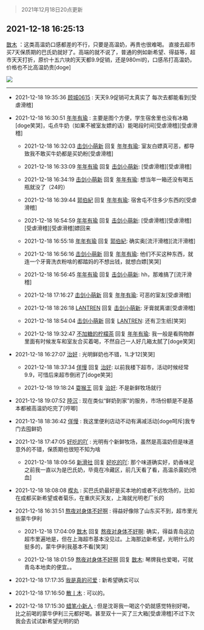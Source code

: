 > 2021年12月18日20点更新
<link rel="stylesheet" href="https://cdn.jsdelivr.net/gh/taotie6/sampleJSON@main/css/photo_show.css">
<meta name="referrer" content="no-referrer" />


 ## 2021-12-18 16:25:13 

 [㪚木](https://www.coolapk.com/feed/32209897?shareKey=ZTAwODBjMjljNmExNjFiZGEyNTk~) ：这类高温奶口感都差的不行，只要是高温奶，再贵也很难喝。
直接去超市买7天保质期的巴氏奶就好了。高端的就不说了，普通的例如新希望、得益等，超市天天打折，原价十五六块的天天都9.9促销，还是980ml的，口感吊打高温奶，价格也不比高温奶贵[doge] 

<div class="album">
<img class="img-item" src="https://image.coolapk.com/feed/2019/0708/10/1081091_7714563f_1652_1767@320x240.gif" />
</div>

 ------- 

- 2021-12-18 19:35:36 [顾城0615](uid=1968439) : 天天9.9促销可太真实了 每次去都能看到[受虐滑稽] 

- 2021-12-18 16:30:51 [年年有瑜](uid=3549248) : 主要是图个方便，学生宿舍里也没有冰箱[doge笑哭]，屯点牛奶（如果不被室友嫖的话）能喝段时间[受虐滑稽][受虐滑稽] 

    - 2021-12-18 16:32:03 [击剑小萌新](uid=3435660) 回复 [年年有瑜](uid=3549248): 室友白嫖真可恶，都导致我不敢买牛奶都是买奶粉[受虐滑稽] 

    - 2021-12-18 16:33:09 [年年有瑜](uid=3549248) 回复 [击剑小萌新](uid=3435660): [受虐滑稽][受虐滑稽] 

    - 2021-12-18 16:34:19 [击剑小萌新](uid=3435660) 回复 [年年有瑜](uid=3549248): 想当年一箱还没有喝五瓶就没了（24的） 

    - 2021-12-18 16:39:44 [郭伯紀](uid=2859803) 回复 [年年有瑜](uid=3549248): 宿舍屯不住多少东西的[受虐滑稽] 

    - 2021-12-18 16:54:59 [年年有瑜](uid=3549248) 回复 [击剑小萌新](uid=3435660): [受虐滑稽][受虐滑稽][受虐滑稽][受虐滑稽]嫖回来 

    - 2021-12-18 16:55:18 [年年有瑜](uid=3549248) 回复 [郭伯紀](uid=2859803): 确实奥[流汗滑稽][流汗滑稽] 

    - 2021-12-18 16:56:16 [击剑小萌新](uid=3435660) 回复 [年年有瑜](uid=3549248): 他们不买这种东西，就连一个牙膏洗衣粉啥的都踏妈的不想出钱，就想白嫖[笑哭] 

    - 2021-12-18 16:56:45 [年年有瑜](uid=3549248) 回复 [击剑小萌新](uid=3435660): hh，那难搞了[流汗滑稽] 

    - 2021-12-18 17:16:27 [击剑小萌新](uid=3435660) 回复 [年年有瑜](uid=3549248): 可恶的室友[受虐滑稽] 

    - 2021-12-18 18:26:18 [LANTREN](uid=2194571) 回复 [击剑小萌新](uid=3435660): 牙膏就离谱[受虐滑稽] 

    - 2021-12-18 18:54:04 [击剑小萌新](uid=3435660) 回复 [LANTREN](uid=2194571): 还有卫生纸[笑哭] 

    - 2021-12-18 19:32:47 [不加糖的柠檬茶](uid=1973003) 回复 [年年有瑜](uid=3549248): 我一般是看购物群里面有时候发车和室友合买着喝，不然自己一人好几箱太腻了[doge笑哭] 

- 2021-12-18 16:27:07 [治好](uid=1084262) : 光明鲜奶也不错，1L才12[笑哭] 

    - 2021-12-18 18:37:34 [佯慢](uid=888105) 回复 [治好](uid=1084262): 以前我楼下超市，活动时候经常9.9，可惜后来超市倒闭了[doge笑哭] 

    - 2021-12-18 19:18:24 [耍猴王](uid=2055455) 回复 [治好](uid=1084262): 不是新鲜牧场就行 

- 2021-12-18 19:07:52 [陸沉](uid=1527530) : 现在类似“鲜奶到家”的服务，市场份额是不是基本都被高温奶吃完了[哼唧] 

- 2021-12-18 18:36:42 [佯慢](uid=888105) : 我这里便利店动不动有满减活动[doge呵斥]我专门去囤鲜奶 

- 2021-12-18 17:47:05 [好吃的吖](uid=697428) : 光明有个新鲜牧场，虽然是高温奶但是味道意外的不错，保质期也很短不知为啥 

    - 2021-12-18 18:09:56 [新滑社](uid=2627292) 回复 [好吃的吖](uid=697428): 那个味道确实好，奶香味足 之前我一直以为是巴氏奶，毕竟在冷藏区，前几天看了看，高温杀菌奶[喷血] 

- 2021-12-18 18:08:08 [楔丸](uid=3285568) : 买巴氏奶最好是买本地的或者不远牧场的，比如在成都买新希望或者菊乐，在重庆买天友，上海就光明老厂长的 

- 2021-12-18 16:31:51 [熬夜对身体不好啊](uid=1541994) : 得益好像除了山东买不到，超市里光些蒙牛伊利 

    - 2021-12-18 17:04:09 [㪚木](uid=1081091) 回复 [熬夜对身体不好啊](uid=1541994): 确实，得益青岛这边超市里遍地是，但在上海超市基本没见过。上海那边新希望，光明什么的挺多的，蒙牛伊利我基本不看[笑哭] 

    - 2021-12-18 18:01:59 [熬夜对身体不好啊](uid=1541994) 回复 [㪚木](uid=1081091): 琴牌我也爱喝，可就青岛本地卖的便宜。。 

- 2021-12-18 17:17:35 [我是真的可爱](uid=731138) : 新希望确实可以 

- 2021-12-18 17:16:50 [散丨木](uid=5603902) : 可以的。 

- 2021-12-18 17:15:30 [蜡笔小新人](uid=4236945) : 但是沈哥我一喝这个奶就感觉特别好喝，比之前喝的蒙牛伊利三元都好喝。甚至双十一买了三大箱[受虐滑稽]不过下次我会去试试新希望光明的奶 

